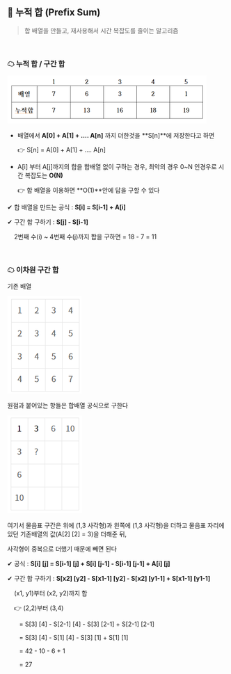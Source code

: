 ## 🧊 누적 합 (Prefix Sum)

> 합 배열을 만들고, 재사용해서 시간 복잡도를 줄이는 알고리즘

<br>

### ☁ 누적 합 / 구간 합

![01](README.assets/01.png)

- 배열에서 **A[0] + A[1] + .... A[n]** 까지 더한것을 **S[n]**에 저장한다고 하면

  👉 S[n] = A[0] + A[1] + .... A[n] 

- A[i] 부터 A[j]까지의 합을 합배열 없이 구하는 경우, 최악의 경우 0~N 인경우로 시간 복잡도는 **O(N)**

  👉 합 배열을 이용하면 **O(1)**안에 답을 구할 수 있다

✔ 합 배열을 만드는 공식 : **S[i] = S[i-1] + A[i]**

✔ 구간 합 구하기 : **S[j] - S[i-1]**

&nbsp;&nbsp;&nbsp;	2번째 수(i) ~ 4번째 수(j)까지 합을 구하면 = 18 - 7 = 11

<br>

### ☁ 이차원 구간 합

기존 배열

![image-20230506160207200](README.assets/image-20230506160207200.png)

원점과 붙어있는 항들은 합배열 공식으로 구한다

![image-20230506160244772](README.assets/image-20230506160244772.png)

여기서 물음표 구간은 위에 (1,3 사각형)과 왼쪽에 (1,3 사각형)을 더하고 물음표 자리에 있던 기존배열의 값(A[2] [2] = 3)을 더해준 뒤, 

사각형이 중복으로 더했기 때문에 빼면 된다

✔ 공식 : **S[i] [j] = S[i-1] [j] + S[i] [j-1] - S[i-1] [j-1] + A[i] [j]**

✔ 구간 합 구하기 : **S[x2] [y2] - S[x1-1] [y2] - S[x2] [y1-1] + S[x1-1] [y1-1]**

&nbsp;&nbsp;&nbsp;	(x1, y1)부터 (x2, y2)까지 합

&nbsp;&nbsp;&nbsp;	👉 (2,2)부터 (3,4) 

&nbsp;&nbsp;&nbsp;&nbsp;&nbsp;&nbsp;	= S[3] [4] - S[2-1] [4] - S[3] [2-1] + S[2-1] [2-1]

&nbsp;&nbsp;&nbsp;&nbsp;&nbsp;&nbsp;	= S[3] [4] - S[1] [4] - S[3] [1] + S[1] [1]

&nbsp;&nbsp;&nbsp;&nbsp;&nbsp;&nbsp;	= 42 - 10 - 6 + 1 

&nbsp;&nbsp;&nbsp;&nbsp;&nbsp;&nbsp;	= 27
